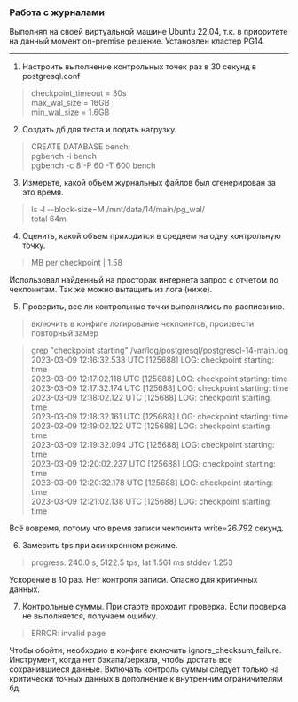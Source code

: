 ### Работа с журналами
Выполнял на своей виртуальной машине Ubuntu 22.04, т.к. в приоритете на данный момент on-premise решение. Установлен кластер PG14.
___
1. Настроить выполнение контрольных точек раз в 30 секунд в postgresql.conf

>checkpoint_timeout = 30s  
max_wal_size = 16GB  
min_wal_size = 1.6GB


2. Создать дб для теста и подать нагрузку.
>CREATE DATABASE bench;  
pgbench -i bench  
pgbench -c 8 -P 60 -T 600 bench

3. Измерьте, какой объем журнальных файлов был сгенерирован за это время.
>ls -l --block-size=M /mnt/data/14/main/pg_wal/  
>total 64m

4. Оценить, какой объем приходится в среднем на одну контрольную точку.
>MB per checkpoint   | 1.58  

Использовал найденный на просторах интернета запрос с отчетом по чекпоинтам. Так же можно вытащить из лога (ниже).

5. Проверить, все ли контрольные точки выполнялись по расписанию.
>включить в конфиге логирование чекпоинтов, произвести повторный замер  

>grep "checkpoint starting" /var/log/postgresql/postgresql-14-main.log  
2023-03-09 12:16:32.538 UTC [125688] LOG:  checkpoint starting: time  
2023-03-09 12:17:02.118 UTC [125688] LOG:  checkpoint starting: time  
2023-03-09 12:17:32.174 UTC [125688] LOG:  checkpoint starting: time  
2023-03-09 12:18:02.122 UTC [125688] LOG:  checkpoint starting: time  
2023-03-09 12:18:32.161 UTC [125688] LOG:  checkpoint starting: time  
2023-03-09 12:19:02.122 UTC [125688] LOG:  checkpoint starting: time  
2023-03-09 12:19:32.094 UTC [125688] LOG:  checkpoint starting: time  
2023-03-09 12:20:02.237 UTC [125688] LOG:  checkpoint starting: time  
2023-03-09 12:20:32.178 UTC [125688] LOG:  checkpoint starting: time  
2023-03-09 12:21:02.138 UTC [125688] LOG:  checkpoint starting: time  

Всё вовремя, потому что время записи чекпоинта write=26.792 секунд. 

6. Замерить tps при асинхронном режиме.
>progress: 240.0 s, 5122.5 tps, lat 1.561 ms stddev 1.253

Ускорение в 10 раз. Нет контроля записи. Опасно для критичных данных. 

7. Контрольные суммы.
При старте проходит проверка. Если проверка не выполняется, получаем ошибку. 
>ERROR: invalid page  

Чтобы обойти, необходио в конфиге включить ignore_checksum_failure. Инструмент, когда нет бэкапа/зеркала, чтобы достать все сохранившиеся данные. Включать контроль суммы следует только на критически точных данных в дополнение к внутренним ограничителям бд. 
